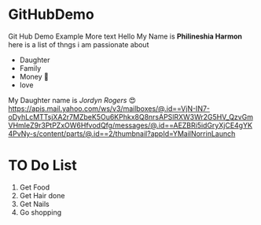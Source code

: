 # GitHubDemo
Git Hub Demo Example
More text
Hello My Name is **Philineshia Harmon**
here is a list of thngs i am passionate about

- Daughter
- Family
- Money  :money_mouth_face: 
- love

My Daughter name is *Jordyn Rogers* :heart_eyes:
https://apis.mail.yahoo.com/ws/v3/mailboxes/@.id==VjN-IN7-oDyhLcMTTsjXA2r7MZbeK5Ou6KPhkx8Q8nrsAPSlRXW3Wr2G5HV_QzvGmVHmIeZ9r3PtPZxOW6HfvodQfg/messages/@.id==AEZBRi5idGryXjCE4gYK4PvNy-s/content/parts/@.id==2/thumbnail?appId=YMailNorrinLaunch

# TO Do List 
1. Get Food
1. Get Hair done 
1. Get Nails
1. Go shopping
